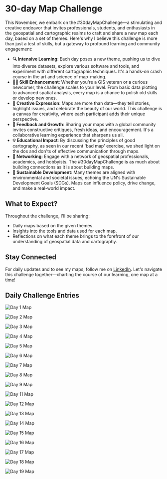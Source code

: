 # 30-day Map Challenge

This November, we embark on the #30dayMapChallenge—a stimulating and creative endeavor that invites professionals, students, and enthusiasts in the geospatial and cartographic realms to craft and share a new map each day, based on a set of themes. Here's why I believe this challenge is more than just a test of skills, but a gateway to profound learning and community engagement:

- **🔍 Intensive Learning**: Each day poses a new theme, pushing us to dive into diverse datasets, explore various software and tools, and experiment with different cartographic techniques. It's a hands-on crash course in the art and science of map-making.
- **👩‍💻 Skill Enhancement**: Whether you're a GIS veteran or a curious newcomer, the challenge scales to your level. From basic data plotting to advanced spatial analysis, every map is a chance to polish old skills or develop new ones.
- **🌟 Creative Expression**: Maps are more than data—they tell stories, highlight issues, and celebrate the beauty of our world. This challenge is a canvas for creativity, where each participant adds their unique perspective.
- **🔄 Feedback and Growth**: Sharing your maps with a global community invites constructive critiques, fresh ideas, and encouragement. It's a collaborative learning experience that sharpens us all.
- **💡 Educational Impact**: By discussing the principles of good cartography, as seen in our recent 'bad map' exercise, we shed light on the dos and don'ts of effective communication through maps.
- **🔗 Networking**: Engage with a network of geospatial professionals, academics, and hobbyists. The #30dayMapChallenge is as much about building connections as it is about building maps.
- **🌱 Sustainable Development**: Many themes are aligned with environmental and societal issues, echoing the UN's Sustainable Development Goals (SDGs). Maps can influence policy, drive change, and make a real-world impact.

## What to Expect?
Throughout the challenge, I'll be sharing:
- Daily maps based on the given themes.
- Insights into the tools and data used for each map.
- Reflections on what each theme brings to the forefront of our understanding of geospatial data and cartography.

## Stay Connected
For daily updates and to see my maps, follow me on [LinkedIn](https://www.linkedin.com/in/desmond-lartey/). Let's navigate this challenge together—charting the course of our learning, one map at a time!

## Daily Challenge Entries

<!--### Day 1: [Theme Title]-->
<!--**Theme Description:**-->


<!--**Map Image:**-->
![Day 1 Map](data/Day1.JPG)

<!--**Reflections:**-->

<!--**Map Image:**-->
![Day 2 Map](data/Day2.png)

<!--**Map Image:**-->
![Day 3 Map](data/Day3.gif)

<!--**Map Image:**-->
![Day 4 Map](data/Day4.png)

<!--**Map Image:**-->
![Day 5 Map](data/Day5.jpg)

<!--**Map Image:**-->
![Day 6 Map](data/Day6.jpg)

<!--**Map Image:**-->
![Day 7 Map](data/Day7.PNG)

<!--**Map Image:**-->
![Day 8 Map](data/Day8.png)

<!--**Reflections:**-->

<!--**Map Image:**-->
![Day 9 Map](data/Day9.png)

<!--**Map Image:**-->
![Day 11 Map](data/Day12.PNG)

<!--**Map Image:**-->
![Day 12 Map](data/Day121.PNG)

<!--**Map Image:**-->
![Day 13 Map](data/Day13.png)

<!--**Map Image:**-->
![Day 14 Map](data/Day14.PNG)

<!--**Map Image:**-->
![Day 15 Map](data/Day15.jpg)

<!--**Map Image:**-->
![Day 16 Map](data/Day16.gif)

<!--**Map Image:**-->
![Day 17 Map](data/Day17.jpg)

![Day 18 Map](data/Day18.png)

![Day 19 Map](data/Day19.png)
<!--[...repeat sections for Day 2 through Day 30...]-->

<!--### Day 30: [Theme Title]-->
<!--**Theme Description:**-->


<!--**Map Image:**-->
<!--![Day 30 Map](data/day30_map.png)-->

<!--**Reflections:**-->
<!--- Add your reflections or any other information here.-->
